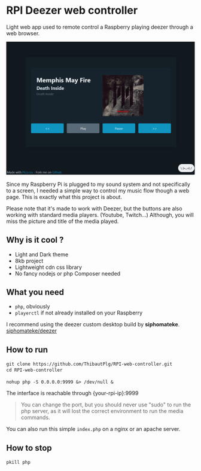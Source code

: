 # RPI Deezer web controller
Light web app used to remote control a Raspberry playing deezer through a web browser.  

![Screenshot](.readme/screenshot.png)

Since my Raspberry Pi is plugged to my sound system and not specifically to a screen, I needed a simple way to control my music flow though a web page. This is exactly what this project is about. 

Please note that it's made to work with Deezer, but the buttons are also working with standard media players. (Youtube, Twitch...) Although, you will miss the picture and title of the media played. 

## Why is it cool ?
- Light and Dark theme
- 8kb project
- Lightweight cdn css library
- No fancy nodejs or php Composer needed

## What you need
- `php`, obviously
- `playerctl` if not already installed on your Raspberry

I recommend using the deezer custom desktop build by **siphomateke**. [siphomateke/deezer](https://github.com/siphomateke/deezer)

## How to run
```
git clone https://github.com/ThibautPlg/RPI-web-controller.git
cd RPI-web-controller

nohup php -S 0.0.0.0:9999 &> /dev/null &
```
The interface is reachable through {your-rpi-ip}:9999
> You can change the port, but you should never use "sudo" to run the php server, as it will lost the correct environment to run the media commands.

You can also run this simple `index.php` on a nginx or an apache server.

## How to stop
```
pkill php
```
